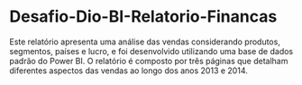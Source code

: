 # Desafio-Dio-BI-Relatorio-Financas
Este relatório apresenta uma análise das vendas considerando produtos, segmentos, países e lucro, e foi desenvolvido utilizando uma base de dados padrão do Power BI. O relatório é composto por três páginas que detalham diferentes aspectos das vendas ao longo dos anos 2013 e 2014.
